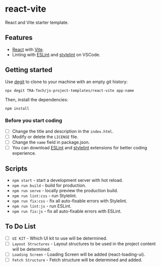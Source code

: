 # react-vite

React and Vite starter template.

## Features

- [React](https://reactjs.org) with [Vite](https://vitejs.dev).
- Linting with [ESLint](https://eslint.org) and [stylelint](https://stylelint.io) on VSCode.

## Getting started

Use [degit](https://github.com/Rich-Harris/degit) to clone to your machine with an empty git history:

```
npx degit TRA-Tech/js-project-templates/react-vite app-name
```

Then, install the dependencies:

```
npm install
```

### Before you start coding

- [ ] Change the title and description in the `index.html`.
- [ ] Modify or delete the `LICENSE` file.
- [ ] Change the `name` field in package.json.
- [ ] You can download [ESLint](https://marketplace.visualstudio.com/items?itemName=dbaeumer.vscode-eslint) and [stylelint](https://marketplace.visualstudio.com/items?itemName=stylelint.vscode-stylelint) extensions for better coding experience.

## Scripts

- `npm start` - start a development server with hot reload.
- `npm run build` - build for production.
- `npm run serve` - locally preview the production build.
- `npm run lint:css` - run Stylelint.
- `npm run fix:css` - fix all auto-fixable errors with Stylelint.
- `npm run lint:js` - run ESLint.
- `npm run fix:js` - fix all auto-fixable errors with ESLint.

## To Do List

- [ ] `UI KIT` - Which UI kit to use will be determined.
- [ ] `Layout Structures` - Layout structures to be used in the project content will be determined.
- [ ] `Loading Screen` - Loading Screen will be added (react-loading-ui).
- [ ] `Fetch Structure` - Fetch structure will be determined and added.